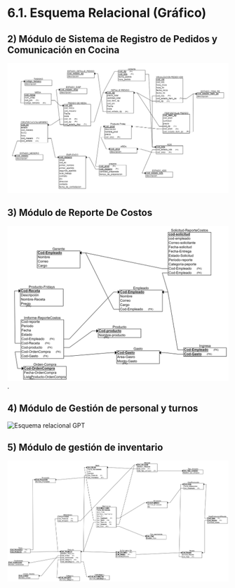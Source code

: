 # 6.1. Esquema Relacional (Gráfico)

## 2) Módulo de Sistema de Registro de Pedidos y Comunicación en Cocina

![Esquema_relacional](../Esquema%20relacional/ML_MODELO_COCINA_FINAL.png)

## 3) Módulo de Reporte De Costos

![Esquema_relacional](../Esquema%20relacional/ReporteCostos-MR.png).

## 4) Módulo de Gestión de personal y turnos
![Esquema relacional GPT](../Esquema%20relacional/Modelo_lógico_GPT.png)

## 5) Módulo de gestión de inventario

![Esquema_relacional](../Esquema%20relacional/RelacionalInventario.png)
